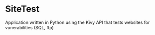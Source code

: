 # SiteTest
Application written in Python using the Kivy API that tests websites for vunerabilities (SQL, ftp)
